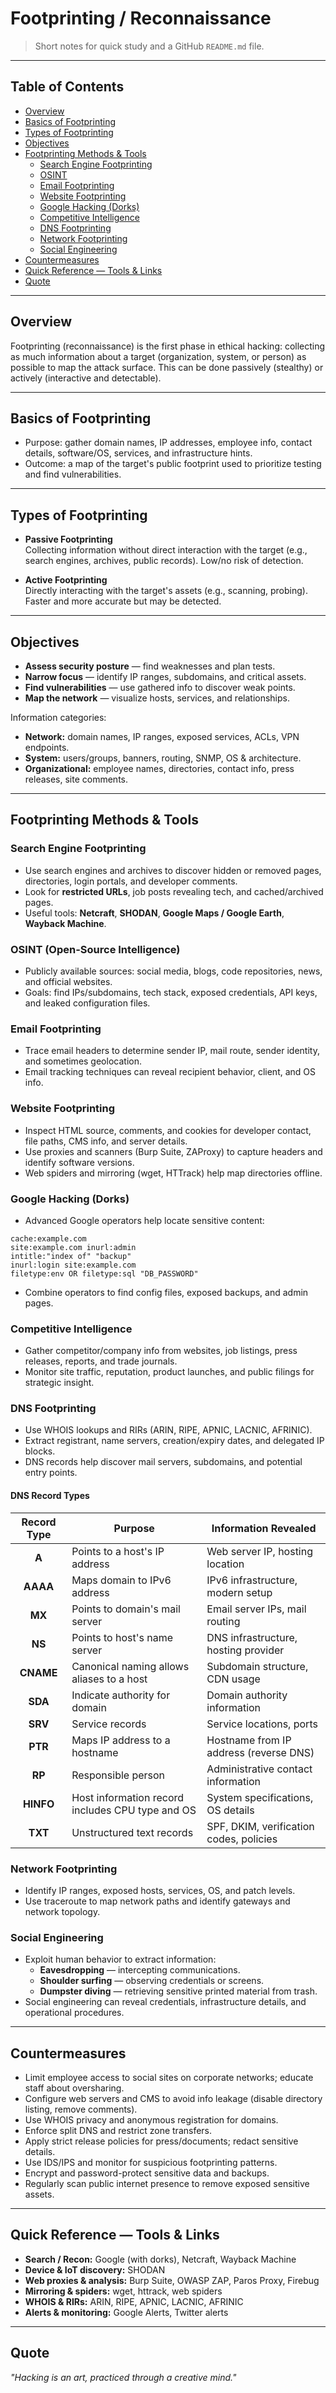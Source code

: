 # Footprinting / Reconnaissance

> Short notes for quick study and a GitHub `README.md` file.

---

## Table of Contents
- [Overview](#overview)
- [Basics of Footprinting](#basics-of-footprinting)
- [Types of Footprinting](#types-of-footprinting)
- [Objectives](#objectives)
- [Footprinting Methods & Tools](#footprinting-methods--tools)
  - [Search Engine Footprinting](#search-engine-footprinting)
  - [OSINT](#osint)
  - [Email Footprinting](#email-footprinting)
  - [Website Footprinting](#website-footprinting)
  - [Google Hacking (Dorks)](#google-hacking-dorks)
  - [Competitive Intelligence](#competitive-intelligence)
  - [DNS Footprinting](#dns-footprinting)
  - [Network Footprinting](#network-footprinting)
  - [Social Engineering](#social-engineering)
- [Countermeasures](#countermeasures)
- [Quick Reference — Tools & Links](#quick-reference--tools--links)
- [Quote](#quote)

---

## Overview
Footprinting (reconnaissance) is the first phase in ethical hacking: collecting as much information about a target (organization, system, or person) as possible to map the attack surface. This can be done passively (stealthy) or actively (interactive and detectable).

---

## Basics of Footprinting
- Purpose: gather domain names, IP addresses, employee info, contact details, software/OS, services, and infrastructure hints.  
- Outcome: a map of the target's public footprint used to prioritize testing and find vulnerabilities.

---

## Types of Footprinting
- **Passive Footprinting**  
  Collecting information without direct interaction with the target (e.g., search engines, archives, public records). Low/no risk of detection.

- **Active Footprinting**  
  Directly interacting with the target's assets (e.g., scanning, probing). Faster and more accurate but may be detected.

---

## Objectives
- **Assess security posture** — find weaknesses and plan tests.  
- **Narrow focus** — identify IP ranges, subdomains, and critical assets.  
- **Find vulnerabilities** — use gathered info to discover weak points.  
- **Map the network** — visualize hosts, services, and relationships.

Information categories:
- **Network:** domain names, IP ranges, exposed services, ACLs, VPN endpoints.  
- **System:** users/groups, banners, routing, SNMP, OS & architecture.  
- **Organizational:** employee names, directories, contact info, press releases, site comments.

---

## Footprinting Methods & Tools

### Search Engine Footprinting
- Use search engines and archives to discover hidden or removed pages, directories, login portals, and developer comments.
- Look for **restricted URLs**, job posts revealing tech, and cached/archived pages.
- Useful tools: **Netcraft**, **SHODAN**, **Google Maps / Google Earth**, **Wayback Machine**.

### OSINT (Open-Source Intelligence)
- Publicly available sources: social media, blogs, code repositories, news, and official websites.
- Goals: find IPs/subdomains, tech stack, exposed credentials, API keys, and leaked configuration files.

### Email Footprinting
- Trace email headers to determine sender IP, mail route, sender identity, and sometimes geolocation.
- Email tracking techniques can reveal recipient behavior, client, and OS info.

### Website Footprinting
- Inspect HTML source, comments, and cookies for developer contact, file paths, CMS info, and server details.
- Use proxies and scanners (Burp Suite, ZAProxy) to capture headers and identify software versions.
- Web spiders and mirroring (wget, HTTrack) help map directories offline.

### Google Hacking (Dorks)
- Advanced Google operators help locate sensitive content:
```text
cache:example.com
site:example.com inurl:admin
intitle:"index of" "backup"
inurl:login site:example.com
filetype:env OR filetype:sql "DB_PASSWORD"
```
- Combine operators to find config files, exposed backups, and admin pages.

### Competitive Intelligence
- Gather competitor/company info from websites, job listings, press releases, reports, and trade journals.
- Monitor site traffic, reputation, product launches, and public filings for strategic insight.

### DNS Footprinting
- Use WHOIS lookups and RIRs (ARIN, RIPE, APNIC, LACNIC, AFRINIC).
- Extract registrant, name servers, creation/expiry dates, and delegated IP blocks.
- DNS records help discover mail servers, subdomains, and potential entry points.

#### DNS Record Types

| Record Type | Purpose | Information Revealed |
|:-----------:|---------|---------------------|
| **A** | Points to a host's IP address | Web server IP, hosting location |
| **AAAA** | Maps domain to IPv6 address | IPv6 infrastructure, modern setup |
| **MX** | Points to domain's mail server | Email server IPs, mail routing |
| **NS** | Points to host's name server | DNS infrastructure, hosting provider |
| **CNAME** | Canonical naming allows aliases to a host | Subdomain structure, CDN usage |
| **SDA** | Indicate authority for domain | Domain authority information |
| **SRV** | Service records | Service locations, ports |
| **PTR** | Maps IP address to a hostname | Hostname from IP address (reverse DNS) |
| **RP** | Responsible person | Administrative contact information |
| **HINFO** | Host information record includes CPU type and OS | System specifications, OS details |
| **TXT** | Unstructured text records | SPF, DKIM, verification codes, policies |

### Network Footprinting
- Identify IP ranges, exposed hosts, services, OS, and patch levels.
- Use traceroute to map network paths and identify gateways and network topology.

### Social Engineering
- Exploit human behavior to extract information:
  - **Eavesdropping** — intercepting communications.
  - **Shoulder surfing** — observing credentials or screens.
  - **Dumpster diving** — retrieving sensitive printed material from trash.
- Social engineering can reveal credentials, infrastructure details, and operational procedures.

---

## Countermeasures
- Limit employee access to social sites on corporate networks; educate staff about oversharing.
- Configure web servers and CMS to avoid info leakage (disable directory listing, remove comments).
- Use WHOIS privacy and anonymous registration for domains.
- Enforce split DNS and restrict zone transfers.
- Apply strict release policies for press/documents; redact sensitive details.
- Use IDS/IPS and monitor for suspicious footprinting patterns.
- Encrypt and password-protect sensitive data and backups.
- Regularly scan public internet presence to remove exposed sensitive assets.

---

## Quick Reference — Tools & Links
- **Search / Recon:** Google (with dorks), Netcraft, Wayback Machine
- **Device & IoT discovery:** SHODAN
- **Web proxies & analysis:** Burp Suite, OWASP ZAP, Paros Proxy, Firebug
- **Mirroring & spiders:** wget, httrack, web spiders
- **WHOIS & RIRs:** ARIN, RIPE, APNIC, LACNIC, AFRINIC
- **Alerts & monitoring:** Google Alerts, Twitter alerts

---

## Quote
*"Hacking is an art, practiced through a creative mind."*